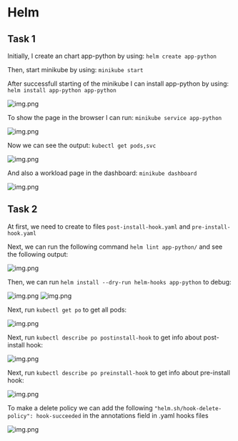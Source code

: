 # Helm

## Task 1

Initially, I create an chart app-python by using:
`helm create app-python`

Then, start minikube by using:
`minikube start`

After successfull starting of the minikube I can install app-python by using:
`helm install app-python app-python`

![img.png](./screenshots/helm_start.png)

To show the page in the browser I can run: `minikube service app-python`

![img.png](./screenshots/helm_serv.png)

Now we can see the output:
`kubectl get pods,svc`

![img.png](./screenshots/helm_info.png)

And also a workload page in the dashboard:
`minikube dashboard`

![img.png](./screenshots/workloads_helm.png)

## Task 2

At first, we need to create to files `post-install-hook.yaml` and `pre-install-hook.yaml`

Next, we can run the following command `helm lint app-python/` and see the following output:

![img.png](./screenshots/t2_1.png)

Then, we can run `helm install --dry-run helm-hooks app-python` to debug:

![img.png](./screenshots/t2_2.png)
![img.png](./screenshots/t2_3.png)

Next, run `kubectl get po` to get all pods: 

![img.png](./screenshots/kub_po.png)

Next, run `kubectl describe po postinstall-hook` to get info about post-install hook: 

![img.png](./screenshots/kub_post.png)

Next, run `kubectl describe po preinstall-hook` to get info about pre-install hook: 

![img.png](./screenshots/kub_pre.png)

To make a delete policy we can add the following `"helm.sh/hook-delete-policy": hook-succeeded` in the annotations field in .yaml hooks files

![img.png](./screenshots/kub_del.png)
